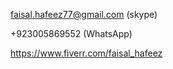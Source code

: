 

faisal.hafeez77@gmail.com (skype)


+923005869552 (WhatsApp)


https://www.fiverr.com/faisal_hafeez

